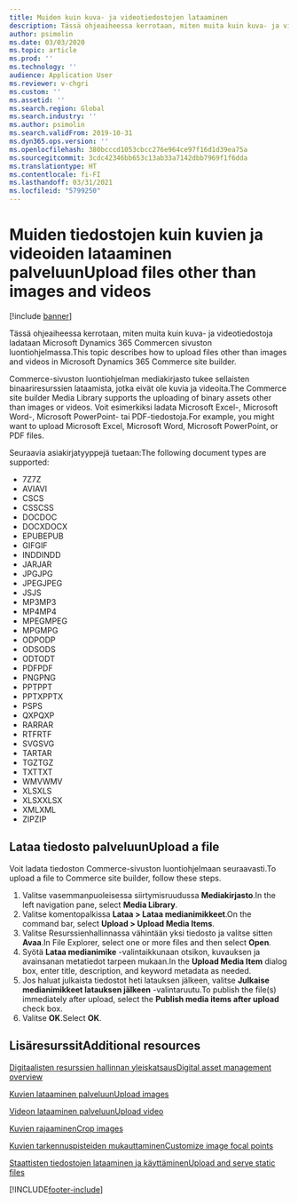 ```yaml
---
title: Muiden kuin kuva- ja videotiedostojen lataaminen
description: Tässä ohjeaiheessa kerrotaan, miten muita kuin kuva- ja videobinaaritiedostoja ladataan Microsoft Dynamics 365 Commercen sivuston luontiohjelmassa.
author: psimolin
ms.date: 03/03/2020
ms.topic: article
ms.prod: ''
ms.technology: ''
audience: Application User
ms.reviewer: v-chgri
ms.custom: ''
ms.assetid: ''
ms.search.region: Global
ms.search.industry: ''
ms.author: psimolin
ms.search.validFrom: 2019-10-31
ms.dyn365.ops.version: ''
ms.openlocfilehash: 380bcccd1053cbcc276e964ce97f16d1d39ea75a
ms.sourcegitcommit: 3cdc42346bb653c13ab33a7142dbb7969f1f6dda
ms.translationtype: HT
ms.contentlocale: fi-FI
ms.lasthandoff: 03/31/2021
ms.locfileid: "5799250"
---
```

# <a name="upload-files-other-than-images-and-videos"></a><span data-ttu-id="4065d-103">Muiden tiedostojen kuin kuvien ja videoiden lataaminen palveluun</span><span class="sxs-lookup"><span data-stu-id="4065d-103">Upload files other than images and videos</span></span>

[!include [banner](includes/banner.md)]

<span data-ttu-id="4065d-104">Tässä ohjeaiheessa kerrotaan, miten muita kuin kuva- ja videotiedostoja ladataan Microsoft Dynamics 365 Commercen sivuston luontiohjelmassa.</span><span class="sxs-lookup"><span data-stu-id="4065d-104">This topic describes how to upload files other than images and videos in Microsoft Dynamics 365 Commerce site builder.</span></span>

<span data-ttu-id="4065d-105">Commerce-sivuston luontiohjelman mediakirjasto tukee sellaisten binaariresurssien lataamista, jotka eivät ole kuvia ja videoita.</span><span class="sxs-lookup"><span data-stu-id="4065d-105">The Commerce site builder Media Library supports the uploading of binary assets other than images or videos.</span></span> <span data-ttu-id="4065d-106">Voit esimerkiksi ladata Microsoft Excel-, Microsoft Word-, Microsoft PowerPoint- tai PDF-tiedostoja.</span><span class="sxs-lookup"><span data-stu-id="4065d-106">For example, you might want to upload Microsoft Excel, Microsoft Word, Microsoft PowerPoint, or PDF files.</span></span>

<span data-ttu-id="4065d-107">Seuraavia asiakirjatyyppejä tuetaan:</span><span class="sxs-lookup"><span data-stu-id="4065d-107">The following document types are supported:</span></span>
- <span data-ttu-id="4065d-108">7Z</span><span class="sxs-lookup"><span data-stu-id="4065d-108">7Z</span></span>
- <span data-ttu-id="4065d-109">AVI</span><span class="sxs-lookup"><span data-stu-id="4065d-109">AVI</span></span>
- <span data-ttu-id="4065d-110">CS</span><span class="sxs-lookup"><span data-stu-id="4065d-110">CS</span></span>
- <span data-ttu-id="4065d-111">CSS</span><span class="sxs-lookup"><span data-stu-id="4065d-111">CSS</span></span>
- <span data-ttu-id="4065d-112">DOC</span><span class="sxs-lookup"><span data-stu-id="4065d-112">DOC</span></span>
- <span data-ttu-id="4065d-113">DOCX</span><span class="sxs-lookup"><span data-stu-id="4065d-113">DOCX</span></span>
- <span data-ttu-id="4065d-114">EPUB</span><span class="sxs-lookup"><span data-stu-id="4065d-114">EPUB</span></span>
- <span data-ttu-id="4065d-115">GIF</span><span class="sxs-lookup"><span data-stu-id="4065d-115">GIF</span></span>
- <span data-ttu-id="4065d-116">INDD</span><span class="sxs-lookup"><span data-stu-id="4065d-116">INDD</span></span>
- <span data-ttu-id="4065d-117">JAR</span><span class="sxs-lookup"><span data-stu-id="4065d-117">JAR</span></span>
- <span data-ttu-id="4065d-118">JPG</span><span class="sxs-lookup"><span data-stu-id="4065d-118">JPG</span></span>
- <span data-ttu-id="4065d-119">JPEG</span><span class="sxs-lookup"><span data-stu-id="4065d-119">JPEG</span></span>
- <span data-ttu-id="4065d-120">JS</span><span class="sxs-lookup"><span data-stu-id="4065d-120">JS</span></span>
- <span data-ttu-id="4065d-121">MP3</span><span class="sxs-lookup"><span data-stu-id="4065d-121">MP3</span></span>
- <span data-ttu-id="4065d-122">MP4</span><span class="sxs-lookup"><span data-stu-id="4065d-122">MP4</span></span>
- <span data-ttu-id="4065d-123">MPEG</span><span class="sxs-lookup"><span data-stu-id="4065d-123">MPEG</span></span>
- <span data-ttu-id="4065d-124">MPG</span><span class="sxs-lookup"><span data-stu-id="4065d-124">MPG</span></span>
- <span data-ttu-id="4065d-125">ODP</span><span class="sxs-lookup"><span data-stu-id="4065d-125">ODP</span></span>
- <span data-ttu-id="4065d-126">ODS</span><span class="sxs-lookup"><span data-stu-id="4065d-126">ODS</span></span>
- <span data-ttu-id="4065d-127">ODT</span><span class="sxs-lookup"><span data-stu-id="4065d-127">ODT</span></span>
- <span data-ttu-id="4065d-128">PDF</span><span class="sxs-lookup"><span data-stu-id="4065d-128">PDF</span></span>
- <span data-ttu-id="4065d-129">PNG</span><span class="sxs-lookup"><span data-stu-id="4065d-129">PNG</span></span>
- <span data-ttu-id="4065d-130">PPT</span><span class="sxs-lookup"><span data-stu-id="4065d-130">PPT</span></span>
- <span data-ttu-id="4065d-131">PPTX</span><span class="sxs-lookup"><span data-stu-id="4065d-131">PPTX</span></span>
- <span data-ttu-id="4065d-132">PS</span><span class="sxs-lookup"><span data-stu-id="4065d-132">PS</span></span>
- <span data-ttu-id="4065d-133">QXP</span><span class="sxs-lookup"><span data-stu-id="4065d-133">QXP</span></span>
- <span data-ttu-id="4065d-134">RAR</span><span class="sxs-lookup"><span data-stu-id="4065d-134">RAR</span></span>
- <span data-ttu-id="4065d-135">RTF</span><span class="sxs-lookup"><span data-stu-id="4065d-135">RTF</span></span>
- <span data-ttu-id="4065d-136">SVG</span><span class="sxs-lookup"><span data-stu-id="4065d-136">SVG</span></span>
- <span data-ttu-id="4065d-137">TAR</span><span class="sxs-lookup"><span data-stu-id="4065d-137">TAR</span></span>
- <span data-ttu-id="4065d-138">TGZ</span><span class="sxs-lookup"><span data-stu-id="4065d-138">TGZ</span></span>
- <span data-ttu-id="4065d-139">TXT</span><span class="sxs-lookup"><span data-stu-id="4065d-139">TXT</span></span>
- <span data-ttu-id="4065d-140">WMV</span><span class="sxs-lookup"><span data-stu-id="4065d-140">WMV</span></span>
- <span data-ttu-id="4065d-141">XLS</span><span class="sxs-lookup"><span data-stu-id="4065d-141">XLS</span></span>
- <span data-ttu-id="4065d-142">XLSX</span><span class="sxs-lookup"><span data-stu-id="4065d-142">XLSX</span></span>
- <span data-ttu-id="4065d-143">XML</span><span class="sxs-lookup"><span data-stu-id="4065d-143">XML</span></span>
- <span data-ttu-id="4065d-144">ZIP</span><span class="sxs-lookup"><span data-stu-id="4065d-144">ZIP</span></span>

## <a name="upload-a-file"></a><span data-ttu-id="4065d-145">Lataa tiedosto palveluun</span><span class="sxs-lookup"><span data-stu-id="4065d-145">Upload a file</span></span>

<span data-ttu-id="4065d-146">Voit ladata tiedoston Commerce-sivuston luontiohjelmaan seuraavasti.</span><span class="sxs-lookup"><span data-stu-id="4065d-146">To upload a file to Commerce site builder, follow these steps.</span></span>

1. <span data-ttu-id="4065d-147">Valitse vasemmanpuoleisessa siirtymisruudussa **Mediakirjasto**.</span><span class="sxs-lookup"><span data-stu-id="4065d-147">In the left navigation pane, select **Media Library**.</span></span>
1. <span data-ttu-id="4065d-148">Valitse komentopalkissa **Lataa \> Lataa medianimikkeet**.</span><span class="sxs-lookup"><span data-stu-id="4065d-148">On the command bar, select **Upload \> Upload Media Items**.</span></span>
1. <span data-ttu-id="4065d-149">Valitse Resurssienhallinnassa vähintään yksi tiedosto ja valitse sitten **Avaa**.</span><span class="sxs-lookup"><span data-stu-id="4065d-149">In File Explorer, select one or more files and then select **Open**.</span></span>
1. <span data-ttu-id="4065d-150">Syötä **Lataa medianimike** -valintaikkunaan otsikon, kuvauksen ja avainsanan metatiedot tarpeen mukaan.</span><span class="sxs-lookup"><span data-stu-id="4065d-150">In the **Upload Media Item** dialog box, enter title, description, and keyword metadata as needed.</span></span>
1. <span data-ttu-id="4065d-151">Jos haluat julkaista tiedostot heti latauksen jälkeen, valitse **Julkaise medianimikkeet latauksen jälkeen** -valintaruutu.</span><span class="sxs-lookup"><span data-stu-id="4065d-151">To publish the file(s) immediately after upload, select the **Publish media items after upload** check box.</span></span>
1. <span data-ttu-id="4065d-152">Valitse **OK**.</span><span class="sxs-lookup"><span data-stu-id="4065d-152">Select **OK**.</span></span>

## <a name="additional-resources"></a><span data-ttu-id="4065d-153">Lisäresurssit</span><span class="sxs-lookup"><span data-stu-id="4065d-153">Additional resources</span></span>

[<span data-ttu-id="4065d-154">Digitaalisten resurssien hallinnan yleiskatsaus</span><span class="sxs-lookup"><span data-stu-id="4065d-154">Digital asset management overview</span></span>](dam-overview.md)

[<span data-ttu-id="4065d-155">Kuvien lataaminen palveluun</span><span class="sxs-lookup"><span data-stu-id="4065d-155">Upload images</span></span>](dam-upload-images.md)

[<span data-ttu-id="4065d-156">Videon lataaminen palveluun</span><span class="sxs-lookup"><span data-stu-id="4065d-156">Upload video</span></span>](dam-upload-video.md)

[<span data-ttu-id="4065d-157">Kuvien rajaaminen</span><span class="sxs-lookup"><span data-stu-id="4065d-157">Crop images</span></span>](dam-crop-images.md)

[<span data-ttu-id="4065d-158">Kuvien tarkennuspisteiden mukauttaminen</span><span class="sxs-lookup"><span data-stu-id="4065d-158">Customize image focal points</span></span>](dam-custom-focal-point.md)

[<span data-ttu-id="4065d-159">Staattisten tiedostojen lataaminen ja käyttäminen</span><span class="sxs-lookup"><span data-stu-id="4065d-159">Upload and serve static files</span></span>](upload-serve-static-files.md)


[!INCLUDE[footer-include](../includes/footer-banner.md)]
